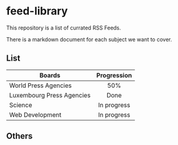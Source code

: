 # feed-library

This repository is a list of currated RSS Feeds. 

There is a markdown document for each subject we want to cover.

## List

| Boards                    | Progression   |
|---------------------------|:-------------:|
| World Press Agencies      | 50%           |
| Luxembourg Press Agencies | Done          |
| Science                   | In progress   |
| Web Development           | In progress   |


## Others 
